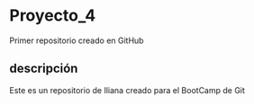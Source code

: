 # Proyecto_4
Primer repositorio creado en GitHub
## descripción
Este es un repositorio de Iliana creado para el BootCamp de Git
